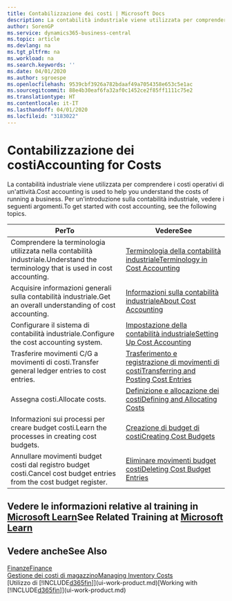 ```yaml
---
title: Contabilizzazione dei costi | Microsoft Docs
description: La contabilità industriale viene utilizzata per comprendere i costi operativi di un'attività. Per un'introduzione sulla contabilità industriale, vedere i seguenti argomenti.
author: SorenGP
ms.service: dynamics365-business-central
ms.topic: article
ms.devlang: na
ms.tgt_pltfrm: na
ms.workload: na
ms.search.keywords: ''
ms.date: 04/01/2020
ms.author: sgroespe
ms.openlocfilehash: 9539cbf3926a782bdaaf49a7054358e653c5e1ac
ms.sourcegitcommit: 88e4b30eaf6fa32af0c1452ce2f85ff1111c75e2
ms.translationtype: HT
ms.contentlocale: it-IT
ms.lasthandoff: 04/01/2020
ms.locfileid: "3183022"
---
```

# <a name="accounting-for-costs"></a><span data-ttu-id="b80af-104">Contabilizzazione dei costi</span><span class="sxs-lookup"><span data-stu-id="b80af-104">Accounting for Costs</span></span>
<span data-ttu-id="b80af-105">La contabilità industriale viene utilizzata per comprendere i costi operativi di un'attività.</span><span class="sxs-lookup"><span data-stu-id="b80af-105">Cost accounting is used to help you understand the costs of running a business.</span></span> <span data-ttu-id="b80af-106">Per un'introduzione sulla contabilità industriale, vedere i seguenti argomenti.</span><span class="sxs-lookup"><span data-stu-id="b80af-106">To get started with cost accounting, see the following topics.</span></span>  

|<span data-ttu-id="b80af-107">Per</span><span class="sxs-lookup"><span data-stu-id="b80af-107">To</span></span>|<span data-ttu-id="b80af-108">Vedere</span><span class="sxs-lookup"><span data-stu-id="b80af-108">See</span></span>|  
|--------|---------|  
|<span data-ttu-id="b80af-109">Comprendere la terminologia utilizzata nella contabilità industriale.</span><span class="sxs-lookup"><span data-stu-id="b80af-109">Understand the terminology that is used in cost accounting.</span></span>|[<span data-ttu-id="b80af-110">Terminologia della contabilità industriale</span><span class="sxs-lookup"><span data-stu-id="b80af-110">Terminology in Cost Accounting</span></span>](finance-terminology-in-cost-accounting.md)|  
|<span data-ttu-id="b80af-111">Acquisire informazioni generali sulla contabilità industriale.</span><span class="sxs-lookup"><span data-stu-id="b80af-111">Get an overall understanding of cost accounting.</span></span>|[<span data-ttu-id="b80af-112">Informazioni sulla contabilità industriale</span><span class="sxs-lookup"><span data-stu-id="b80af-112">About Cost Accounting</span></span>](finance-about-cost-accounting.md)|  
|<span data-ttu-id="b80af-113">Configurare il sistema di contabilità industriale.</span><span class="sxs-lookup"><span data-stu-id="b80af-113">Configure the cost accounting system.</span></span>|[<span data-ttu-id="b80af-114">Impostazione della contabilità industriale</span><span class="sxs-lookup"><span data-stu-id="b80af-114">Setting Up Cost Accounting</span></span>](finance-set-up-cost-accounting.md)|  
|<span data-ttu-id="b80af-115">Trasferire movimenti C/G a movimenti di costi.</span><span class="sxs-lookup"><span data-stu-id="b80af-115">Transfer general ledger entries to cost entries.</span></span>|[<span data-ttu-id="b80af-116">Trasferimento e registrazione di movimenti di costi</span><span class="sxs-lookup"><span data-stu-id="b80af-116">Transferring and Posting Cost Entries</span></span>](finance-transfer-and-post-cost-entries.md)|  
|<span data-ttu-id="b80af-117">Assegna costi.</span><span class="sxs-lookup"><span data-stu-id="b80af-117">Allocate costs.</span></span>|[<span data-ttu-id="b80af-118">Definizione e allocazione dei costi</span><span class="sxs-lookup"><span data-stu-id="b80af-118">Defining and Allocating Costs</span></span>](finance-define-and-allocate-costs.md)|  
|<span data-ttu-id="b80af-119">Informazioni sui processi per creare budget costi.</span><span class="sxs-lookup"><span data-stu-id="b80af-119">Learn the processes in creating cost budgets.</span></span>|[<span data-ttu-id="b80af-120">Creazione di budget di costi</span><span class="sxs-lookup"><span data-stu-id="b80af-120">Creating Cost Budgets</span></span>](finance-create-cost-budgets.md)|
|<span data-ttu-id="b80af-121">Annullare movimenti budget costi dal registro budget costi.</span><span class="sxs-lookup"><span data-stu-id="b80af-121">Cancel cost budget entries from the cost budget register.</span></span>|[<span data-ttu-id="b80af-122">Eliminare movimenti budget costi</span><span class="sxs-lookup"><span data-stu-id="b80af-122">Deleting Cost Budget Entries</span></span>](finance-how-to-delete-cost-budget-entries.md)|

## <a name="see-related-training-at-microsoft-learn"></a><span data-ttu-id="b80af-123">Vedere le informazioni relative al training in [Microsoft Learn](/learn/paths/use-cost-accounting-dynamics-365-business-central/)</span><span class="sxs-lookup"><span data-stu-id="b80af-123">See Related Training at [Microsoft Learn](/learn/paths/use-cost-accounting-dynamics-365-business-central/)</span></span>

## <a name="see-also"></a><span data-ttu-id="b80af-124">Vedere anche</span><span class="sxs-lookup"><span data-stu-id="b80af-124">See Also</span></span>  
[<span data-ttu-id="b80af-125">Finanze</span><span class="sxs-lookup"><span data-stu-id="b80af-125">Finance</span></span>](finance.md)  
[<span data-ttu-id="b80af-126">Gestione dei costi di magazzino</span><span class="sxs-lookup"><span data-stu-id="b80af-126">Managing Inventory Costs</span></span>](finance-manage-inventory-costs.md)  
<span data-ttu-id="b80af-127">[Utilizzo di [!INCLUDE[d365fin](includes/d365fin_md.md)]](ui-work-product.md)</span><span class="sxs-lookup"><span data-stu-id="b80af-127">[Working with [!INCLUDE[d365fin](includes/d365fin_md.md)]](ui-work-product.md)</span></span>
